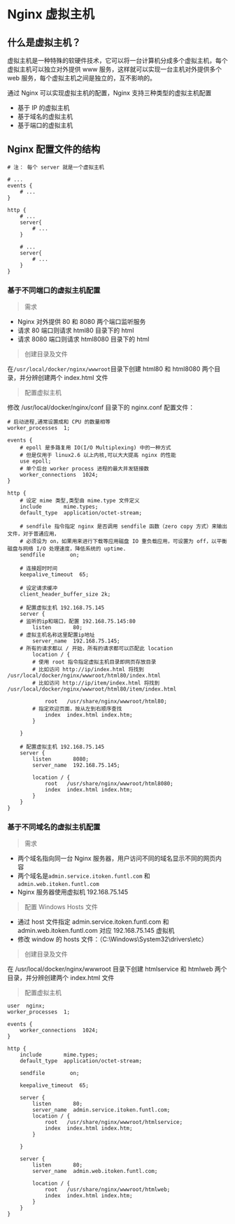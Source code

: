 # Nginx 虚拟主机

## 什么是虚拟主机？

虚拟主机是一种特殊的软硬件技术，它可以将一台计算机分成多个虚拟主机，每个虚拟主机可以独立对外提供 www 服务，这样就可以实现一台主机对外提供多个 web 服务，每个虚拟主机之间是独立的，互不影响的。

通过 Nginx 可以实现虚拟主机的配置，Nginx 支持三种类型的虚拟主机配置

- 基于 IP 的虚拟主机
- 基于域名的虚拟主机
- 基于端口的虚拟主机

## Nginx 配置文件的结构

```shell
# 注： 每个 server 就是一个虚拟主机

# ...
events {
    # ...
}

http {
    # ...
    server{
        # ...
    }
    
    # ...
    server{
        # ...
    }
}
```

### 基于不同端口的虚拟主机配置

>需求

- Nginx 对外提供 80 和 8080 两个端口监听服务
- 请求 80 端口则请求 html80 目录下的 html
- 请求 8080 端口则请求 html8080 目录下的 html

>创建目录及文件

在`/usr/local/docker/nginx/wwwroot`目录下创建 html80 和 html8080 两个目录，并分辨创建两个 index.html 文件

>配置虚拟主机

修改 /usr/local/docker/nginx/conf 目录下的 nginx.conf 配置文件：

```shell
# 启动进程,通常设置成和 CPU 的数量相等
worker_processes  1;

events {
    # epoll 是多路复用 IO(I/O Multiplexing) 中的一种方式
    # 但是仅用于 linux2.6 以上内核,可以大大提高 nginx 的性能
    use epoll;
    # 单个后台 worker process 进程的最大并发链接数
    worker_connections  1024;
}

http {
    # 设定 mime 类型,类型由 mime.type 文件定义
    include       mime.types;
    default_type  application/octet-stream;

    # sendfile 指令指定 nginx 是否调用 sendfile 函数（zero copy 方式）来输出文件，对于普通应用，
    # 必须设为 on，如果用来进行下载等应用磁盘 IO 重负载应用，可设置为 off，以平衡磁盘与网络 I/O 处理速度，降低系统的 uptime.
    sendfile        on;
    
    # 连接超时时间
    keepalive_timeout  65;

    # 设定请求缓冲
    client_header_buffer_size 2k;

    # 配置虚拟主机 192.168.75.145
    server {
    # 监听的ip和端口，配置 192.168.75.145:80
        listen       80;
    # 虚拟主机名称这里配置ip地址
        server_name  192.168.75.145;
    # 所有的请求都以 / 开始，所有的请求都可以匹配此 location
        location / {
        # 使用 root 指令指定虚拟主机目录即网页存放目录
        # 比如访问 http://ip/index.html 将找到 /usr/local/docker/nginx/wwwroot/html80/index.html
        # 比如访问 http://ip/item/index.html 将找到 /usr/local/docker/nginx/wwwroot/html80/item/index.html

            root   /usr/share/nginx/wwwroot/html80;
        # 指定欢迎页面，按从左到右顺序查找
            index  index.html index.htm;
        }

    }

    # 配置虚拟主机 192.168.75.145
    server {
        listen       8080;
        server_name  192.168.75.145;

        location / {
            root   /usr/share/nginx/wwwroot/html8080;
            index  index.html index.htm;
        }
    }
}
```

### 基于不同域名的虚拟主机配置

> 需求

- 两个域名指向同一台 Nginx 服务器，用户访问不同的域名显示不同的网页内容
- 两个域名是`admin.service.itoken.funtl.com` 和 `admin.web.itoken.funtl.com`
- Nginx 服务器使用虚拟机 192.168.75.145

>配置 Windows Hosts 文件

- 通过 host 文件指定 admin.service.itoken.funtl.com 和 admin.web.itoken.funtl.com 对应 192.168.75.145 虚拟机
- 修改 window 的 hosts 文件：（C:\Windows\System32\drivers\etc）


>创建目录及文件

在 /usr/local/docker/nginx/wwwroot 目录下创建 htmlservice 和 htmlweb 两个目录，并分辨创建两个 index.html 文件

>配置虚拟主机

```shell
user  nginx;
worker_processes  1;

events {
    worker_connections  1024;
}

http {
    include       mime.types;
    default_type  application/octet-stream;

    sendfile        on;

    keepalive_timeout  65;

    server {
        listen       80;
        server_name  admin.service.itoken.funtl.com;
        location / {
            root   /usr/share/nginx/wwwroot/htmlservice;
            index  index.html index.htm;
        }

    }

    server {
        listen       80;
        server_name  admin.web.itoken.funtl.com;

        location / {
            root   /usr/share/nginx/wwwroot/htmlweb;
            index  index.html index.htm;
        }
    }
}
```
